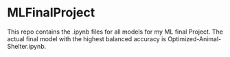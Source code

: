 # MLFinalProject
This repo contains the .ipynb files for all models for my ML final Project.
The actual final model with the highest balanced accuracy is Optimized-Animal-Shelter.ipynb.
